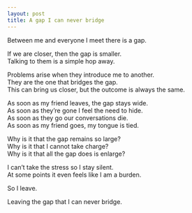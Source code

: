 ```yaml
---
layout: post
title: A gap I can never bridge
---
```


Between me and everyone I meet there is a gap. <br>

If we are closer, then the gap is smaller.<br>
Talking to them is a simple hop away.<br>

Problems arise when they introduce me to another.<br>
They are the one that bridges the gap.<br>
This can bring us closer, but the outcome is always the same.<br>

As soon as my friend leaves, the gap stays wide.<br>
As soon as they’re gone I feel the need to hide.<br>
As soon as they go our conversations die.<br>
As soon as my friend goes, my tongue is tied.<br>

Why is it that the gap remains so large?<br>
Why is it that I cannot take charge?<br>
Why is it that all the gap does is enlarge?<br>

I can’t take the stress so I stay silent.<br>
At some points it even feels like I am a burden.<br>

So I leave.<br>

Leaving the gap that I can never bridge.<br>
